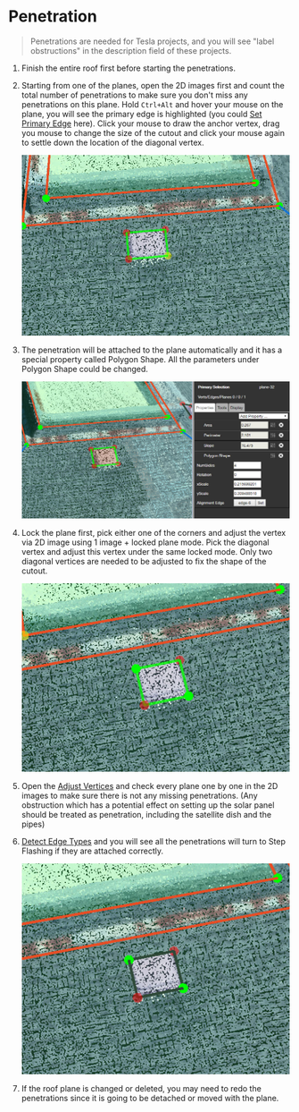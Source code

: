 # Penetration

> Penetrations are needed for Tesla projects, and you will see "label obstructions" in the description field of these projects.

1. Finish the entire roof first before starting the penetrations.
2. Starting from one of the planes, open the 2D images first and count the total number of penetrations to make sure you don't miss any penetrations on this plane. Hold `Ctrl+Alt` and hover your mouse on the plane, you will see the primary edge is highlighted \(you could [Set Primary Edge](../tools/set-primary-edge.md) here\). Click your mouse to draw the anchor vertex, drag you mouse to change the size of the cutout and click your mouse again to settle down the location of the diagonal vertex.

   ![](../.gitbook/assets/penetration1%20%281%29.jpg)

3. The penetration will be attached to the plane automatically and it has a special property called Polygon Shape. All the parameters under Polygon Shape could be changed.

   ![](../.gitbook/assets/penetration2%20%281%29.jpg)

4. Lock the plane first, pick either one of the corners and adjust the vertex via 2D image using 1 image + locked plane mode. Pick the diagonal vertex and adjust this vertex under the same locked mode. Only two diagonal vertices are needed to be adjusted to fix the shape of the cutout.

   ![](../.gitbook/assets/penetration3%20%281%29.jpg)

5. Open the [Adjust Vertices](../advanced-function/#adjust-vertices) and check every plane one by one in the 2D images to make sure there is not any missing penetrations. \(Any obstruction which has a potential effect on setting up the solar panel should be treated as penetration, including the satellite dish and the pipes\)
6. [Detect Edge Types](../tools/#detect-edge-types) and you will see all the penetrations will turn to Step Flashing if they are attached correctly.

   ![](../.gitbook/assets/penetration4.jpg)

7. If the roof plane is changed or deleted, you may need to redo the penetrations since it is going to be detached or moved with the plane.

